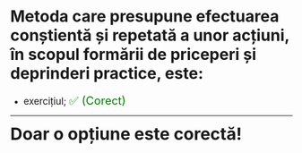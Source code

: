 # Metoda care presupune efectuarea conștientă și repetată a unor acțiuni, în scopul formării de priceperi și deprinderi practice, este:

- <span style="font-size: larger;">exercițiul; <span style="color: green; font-size: larger;">✅ (Corect)</span></span>

---

<span style="font-size: 30px; font-weight: bold;">**Doar o opțiune este corectă!**</span>